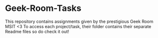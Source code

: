 # Geek-Room-Tasks
This repository contains assignments given by the prestigious Geek Room MSIT <3
To access each project/task, their folder contains their separate Readme files so do check it out!
